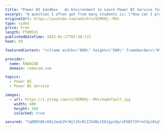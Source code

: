 ```yaml
---
title: "Power BI Sandbox   An Environment to Learn Power BI Service for Free"
excerpt: "A question I often get from many students is: \"How can I practice Power BI service features if I do not have a Power BI Account?\". Not having a Power BI account can happen because of many scenarios; your company might close this option so that the process be only channeled through a specific process"
originalUrl: https://youtube.com/watch?v=9ZMUHj--MVs
type: video
price: Free
length: PT8M53S
publishedDateTime: 2022-01-27T03:38:17Z
heat: 50

featuredContent: "<iframe width=\"800\" height=\"500\" frameborder=\"0\" src=\"https://www.youtube.com/embed/9ZMUHj--MVs\" allow=\"accelerometer; autoplay; encrypted-media; gyroscope; picture-in-picture\" allowfullscreen></iframe>"

provider:
  name: RADACAD
  domain: radacad.com

topics:
  - Power BI
  - Power BI Service

images:
  - url: https://i.ytimg.com/vi/9ZMUHj--MVs/hqdefault.jpg
    width: 480
    height: 360
    isCached: true

secured: "tqD0EhQkc6Os2aob2hrWjtJGcNlZJkGNLtE62gyo5p/iPdQ7l5FrnCdyi0iqYeJ8rSC3BIpXp8zVIJ6ctdxlmTn83lb7fVACFDVXZIwMh+KZsb7WHj94lOUlpfoml/HCHt5oTSC6owoXSJzOK02Jt59oT7f0KxlsnTLLIZoC0jlZNGyfjJUUcUN+nKq6n34pZuXJIfGUTFg+Uh+KftULyJgZdwjQzxhAWbtESZzdyKX7QAcGeRXA4NpHTnyUv/MLRkTj6E/buO/FPgSS3YF3UL40KRi6wd6sAVc/2ea6e+UiR8UxJ4MEip+rJTYOV4QcZlYy2RgEPJluHEGiNp8kfvduPA5HxrdCXSOtH66IsKlqTF7EP9ILcr2TsF2fdG//sJMTjNXjWViT1hwqN6mFCf1paIBSBU0e0HQ2ufz1kns=;XaM2mhNjhgSquJ4a8D5+Sg=="
---
```


